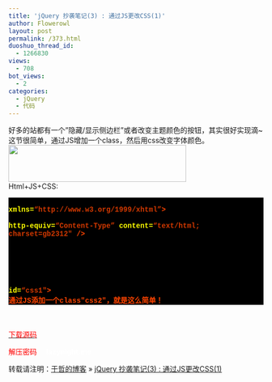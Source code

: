 ```yaml
---
title: 'jQuery 抄袭笔记(3) : 通过JS更改CSS(1)'
author: Flowerowl
layout: post
permalink: /373.html
duoshuo_thread_id:
  - 1266830
views:
  - 708
bot_views:
  - 2
categories:
  - jQuery
  - 代码
---
```

  
好多的站都有一个&#8221;隐藏/显示侧边栏&#8221;或者改变主题颜色的按钮，其实很好实现滴~  
这节很简单，通过JS增加一个class，然后用css改变字体颜色。  
<img class="aligncenter size-full wp-image-378" title="Lazynight | 夜阑" src="http://lazynight.me/wp-content/uploads/2011/10/20111007071240.jpg" alt="" width="351" height="73" />  
Html+JS+CSS:

<div class="source" style="font-family: '[object HTMLOptionElement]', Consolas, 'Lucida Console', 'Courier New'; color: #c0c0c0; background-color: #000000;">
  <span style="color: #ffffff;"><!DOCTYPE html PUBLIC &#8220;-//W3C//DTD XHTML 1.0 Transitional//EN&#8221; &#8220;http://www.w3.org/TR/xhtml1/DTD/xhtml1-transitional.dtd&#8221;></span><br /> <span style="color: #ff4400; font-weight: bold;"><html</span> <span style="color: #ffff00;">xmlns=</span><span style="color: #d13800;">&#8220;http://www.w3.org/1999/xhtml&#8221;</span><span style="color: #ff4400; font-weight: bold;">></span><br /> <span style="color: #ff4400; font-weight: bold;"><head></span><br /> <span style="color: #ff4400; font-weight: bold;"><meta</span> <span style="color: #ffff00;">http-equiv=</span><span style="color: #d13800;">&#8220;Content-Type&#8221;</span> <span style="color: #ffff00;">content=</span><span style="color: #d13800;">&#8220;text/html; charset=gb2312&#8243;</span> <span style="color: #ff4400; font-weight: bold;">/></span><br /> <span style="color: #ff4400; font-weight: bold;"><title></span>Hello Lazynight!<span style="color: #ff4400; font-weight: bold;"></title></span><br /> <span style="color: #ff4400; font-weight: bold;"><script </span><span style="color: #ffff00;">type=</span><span style="color: #d13800;">&#8220;text/javascript&#8221;</span> <span style="color: #ffff00;">src=</span><span style="color: #d13800;">&#8220;jquery-1.1.3.pack.js&#8221;</span><span style="color: #ff4400; font-weight: bold;">></script></span><br /> <span style="color: #ff4400; font-weight: bold;"><script </span><span style="color: #ffff00;">type=</span><span style="color: #d13800;">&#8220;text/javascript&#8221;</span><span style="color: #ff4400; font-weight: bold;">></span><br /> <span style="color: #c0c0c0;">$</span>(<span style="color: #c0c0c0;">document</span><span style="color: #c0c0c0;">).</span><span style="color: #c0c0c0;">ready</span>(<span style="color: #ff4400; font-weight: bold;">function</span><span style="color: #c0c0c0;">(){</span><br /> <span style="color: #c0c0c0;">$</span>(<span style="color: #d13800;">&#8220;#css1&#8243;</span><span style="color: #c0c0c0;">).</span><span style="color: #c0c0c0;">addClass</span>(<span style="color: #d13800;">&#8220;css2&#8243;</span>);<br /> <span style="color: #c0c0c0;">});</span><br /> <span style="color: #ff4400; font-weight: bold;"></script></span><br /> <span style="color: #ff4400; font-weight: bold;"><style></span><br /> <span style="color: #c0c0c0;">.css2</span><span style="color: #c0c0c0;">{</span><span style="color: #ff4400; font-weight: bold;">color</span><span style="color: #c0c0c0;">:</span><span style="color: #c0c0c0;">red</span><span style="color: #c0c0c0;">;}</span><br /> <span style="color: #ff4400; font-weight: bold;"></style></span><br /> <span style="color: #ff4400; font-weight: bold;"></head></span><br /> <span style="color: #ff4400; font-weight: bold;"><body></span><br /> <span style="color: #ff4400; font-weight: bold;"><div</span> <span style="color: #ffff00;">id=</span><span style="color: #d13800;">&#8220;css1&#8243;</span><span style="color: #ff4400; font-weight: bold;">></span><br /> 通过JS添加一个class"css2"，就是这么简单！<br /> <span style="color: #ff4400; font-weight: bold;"></div></span><br /> <span style="color: #ff4400; font-weight: bold;"></body></span><br /> <span style="color: #ff4400; font-weight: bold;"></html></span>
</div>

<span style="color: #ff0000;"><a href="http://down.qiannao.com/space/file/flowerowl/-4e0a-4f20-5206-4eab/Lazy3_-901a-8fc7JS-6539-53d8CSS(1).rar/.page" target="_blank"><span style="color: #ff0000;"> 下载源码</span></a></span>

<span style="color: #ff0000;">解压密码</span>   <span style="color: #ffffff;"><strong>  lazynight.me</strong></span>

转载请注明：[于哲的博客][1] &raquo; [jQuery 抄袭笔记(3) : 通过JS更改CSS(1)][2]

 [1]: http://lazynight.me
 [2]: http://lazynight.me/373.html